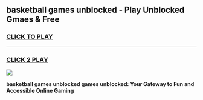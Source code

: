 
## basketball games unblocked - Play Unblocked Gmaes & Free
<h3>
<a href="https://premium.freeplayer.one?title=basketball_games_unblocked&ref=20F">CLICK TO PLAY</a></h3>
<hr>

<h3>
<a href="https://premium.freeplayer.one?title=basketball_games_unblocked&ref=20F">CLICK 2 PLAY</a>
  
</h3>

<a href="https://premium.freeplayer.one?title=basketball_games_unblocked&ref=20F/"><img src="https://clearcache.store/games.png"></a>


**basketball games unblocked games unblocked: Your Gateway to Fun and Accessible Online Gaming**
